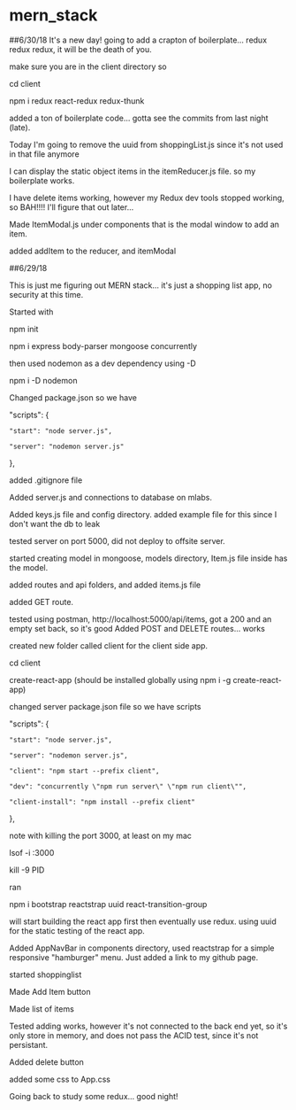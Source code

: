 # mern_stack

##6/30/18
It's a new day!
going to add a crapton of boilerplate... redux redux redux, it will be the death of you.

make sure you are in the client directory so

cd client

npm i redux react-redux redux-thunk

added a ton of boilerplate code... gotta see the commits from last night (late). 

Today I'm going to remove the uuid from shoppingList.js since it's not used in that file anymore

I can display the static object items in the itemReducer.js file. so my boilerplate works.

I have delete items working, however my Redux dev tools stopped working, so BAH!!!! I'll figure that out later... 

Made ItemModal.js under components that is the modal window to add an item.

added addItem to the reducer, and itemModal



##6/29/18

This is just me figuring out MERN stack... it's just a shopping list app, no security at this time.

Started with 

npm init

npm i express body-parser mongoose concurrently

then used nodemon as a dev dependency using -D

npm i -D nodemon

Changed package.json so we have 

"scripts": {

    "start": "node server.js",

    "server": "nodemon server.js"

  },

  added .gitignore file

Added server.js and connections to database on mlabs.

Added keys.js file and config directory. added example file for this since I don't want the db to leak

tested server on port 5000, did not deploy to offsite server. 

started creating model in mongoose, models directory, Item.js file inside has the model.

added routes and api folders, and added items.js file

added GET route.

tested using postman, http://localhost:5000/api/items, got a 200 and an empty set back, so it's good
Added POST and DELETE routes... works

created new folder called client for the client side app.

cd client

create-react-app (should be installed globally using npm i -g create-react-app)

changed server package.json file so we have scripts 

 "scripts": {

    "start": "node server.js",

    "server": "nodemon server.js",

    "client": "npm start --prefix client",

    "dev": "concurrently \"npm run server\" \"npm run client\"",

    "client-install": "npm install --prefix client"

  },

note with killing the port 3000, at least on my mac

lsof -i :3000

kill -9 PID

ran

npm i bootstrap reactstrap uuid react-transition-group

will start building the react app first then eventually use redux. using uuid for the static testing of the react app. 

Added AppNavBar in components directory, used reactstrap for a simple responsive "hamburger" menu.
Just added a link to my github page. 

started shoppinglist 

Made Add Item button

Made list of items

Tested adding works, however it's not connected to the back end yet, so it's only store in memory, and does not pass the ACID test, since it's not persistant.

Added delete button

added some css to App.css

Going back to study some redux... good night!

